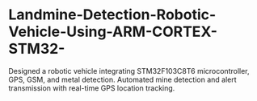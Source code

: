 # Landmine-Detection-Robotic-Vehicle-Using-ARM-CORTEX-STM32-
Designed a robotic vehicle integrating STM32F103C8T6 microcontroller, GPS, GSM, and metal detection.   Automated mine detection and alert transmission with real-time GPS location tracking.
